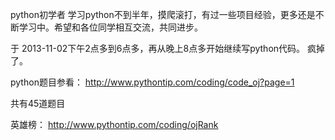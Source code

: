 python初学者
学习python不到半年，摸爬滚打，有过一些项目经验，更多还是不断学习中。希望和各位同学相互交流，共同进步。

于 2013-11-02下午2点多到6点多，再从晚上8点多开始继续写python代码。
疯掉了。

python题目参看：
http://www.pythontip.com/coding/code_oj?page=1

共有45道题目

英雄榜：
http://www.pythontip.com/coding/ojRank
